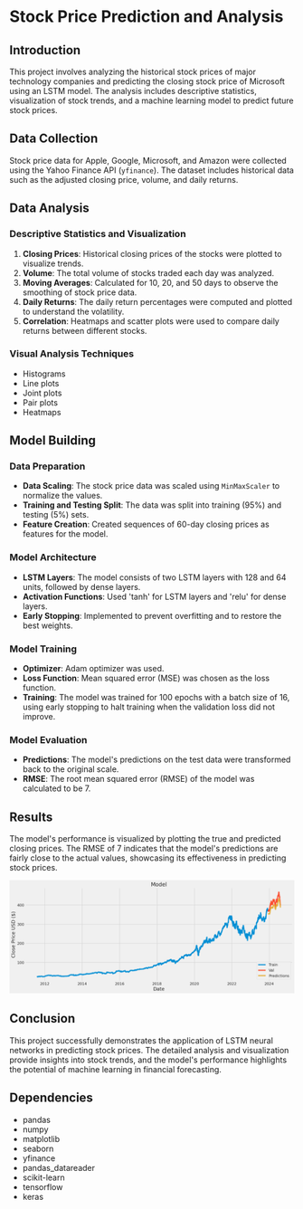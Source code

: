 # Stock Price Prediction and Analysis

## Introduction
This project involves analyzing the historical stock prices of major technology companies and predicting the closing stock price of Microsoft using an LSTM model. The analysis includes descriptive statistics, visualization of stock trends, and a machine learning model to predict future stock prices.

## Data Collection
Stock price data for Apple, Google, Microsoft, and Amazon were collected using the Yahoo Finance API (`yfinance`). The dataset includes historical data such as the adjusted closing price, volume, and daily returns.

## Data Analysis
### Descriptive Statistics and Visualization
1. **Closing Prices**: Historical closing prices of the stocks were plotted to visualize trends.
2. **Volume**: The total volume of stocks traded each day was analyzed.
3. **Moving Averages**: Calculated for 10, 20, and 50 days to observe the smoothing of stock price data.
4. **Daily Returns**: The daily return percentages were computed and plotted to understand the volatility.
5. **Correlation**: Heatmaps and scatter plots were used to compare daily returns between different stocks.

### Visual Analysis Techniques
- Histograms
- Line plots
- Joint plots
- Pair plots
- Heatmaps

## Model Building
### Data Preparation
- **Data Scaling**: The stock price data was scaled using `MinMaxScaler` to normalize the values.
- **Training and Testing Split**: The data was split into training (95%) and testing (5%) sets.
- **Feature Creation**: Created sequences of 60-day closing prices as features for the model.

### Model Architecture
- **LSTM Layers**: The model consists of two LSTM layers with 128 and 64 units, followed by dense layers.
- **Activation Functions**: Used 'tanh' for LSTM layers and 'relu' for dense layers.
- **Early Stopping**: Implemented to prevent overfitting and to restore the best weights.

### Model Training
- **Optimizer**: Adam optimizer was used.
- **Loss Function**: Mean squared error (MSE) was chosen as the loss function.
- **Training**: The model was trained for 100 epochs with a batch size of 16, using early stopping to halt training when the validation loss did not improve.

### Model Evaluation
- **Predictions**: The model's predictions on the test data were transformed back to the original scale.
- **RMSE**: The root mean squared error (RMSE) of the model was calculated to be 7.

## Results
The model's performance is visualized by plotting the true and predicted closing prices. The RMSE of 7 indicates that the model's predictions are fairly close to the actual values, showcasing its effectiveness in predicting stock prices.

![alt text](image.png)

## Conclusion
This project successfully demonstrates the application of LSTM neural networks in predicting stock prices. The detailed analysis and visualization provide insights into stock trends, and the model's performance highlights the potential of machine learning in financial forecasting.

## Dependencies
- pandas
- numpy
- matplotlib
- seaborn
- yfinance
- pandas_datareader
- scikit-learn
- tensorflow
- keras
